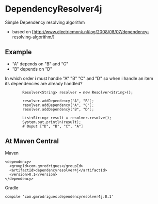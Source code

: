 # DependencyResolver4j
Simple Dependency resolving algorithm

* based on [http://www.electricmonk.nl/log/2008/08/07/dependency-resolving-algorithm/]

## Example

* "A" depends on "B" and "C"
* "B" depends on "D"

In which order i must handle "A" "B" "C" and "D" so when i handle an item its dependencies are already handled?

```
        Resolver<String> resolver = new Resolver<String>();

        resolver.addDependency("A", "B");
        resolver.addDependency("A", "C");
        resolver.addDependency("B", "D");

        List<String> result = resolver.resolve();
        System.out.println(result);
        # Ouput ["D", "B", "C", "A"]
```

## At Maven Central
Maven
```
<dependency>
  <groupId>com.gmrodrigues</groupId>
  <artifactId>dependencyresolver4j</artifactId>
  <version>0.1</version>
</dependency>
```

Gradle
```
compile 'com.gmrodrigues:dependencyresolver4j:0.1'
```
